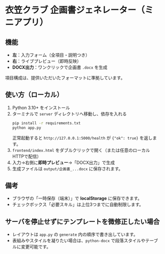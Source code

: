 # 衣笠クラブ 企画書ジェネレーター（ミニアプリ）

## 機能
- **左**：入力フォーム（全項目・説明つき）
- **右**：ライブプレビュー（即時反映）
- **DOCX出力**：ワンクリックで企画書 `.docx` を生成

項目構成は、提供いただいたフォーマットに準拠しています。

## 使い方（ローカル）
1. Python 3.10+ をインストール
2. ターミナルで `server` ディレクトリへ移動し、依存を入れる
   ```bash
   pip install -r requirements.txt
   python app.py
   ```
   正常起動すると `http://127.0.0.1:5000/health` が `{"ok": true}` を返します。
3. `frontend/index.html` をダブルクリックで開く（または任意のローカルHTTPで配信）
4. 入力→右側に**即時プレビュー**→「DOCX出力」で生成
5. 生成ファイルは `output/企画書_...docx` に保存されます。

## 備考
- ブラウザの「一時保存（端末）」で **localStorage** に保存できます。
- チェックボックス「必要スキル」は上位3つまでに自動制限します。

## サーバを停止せずにテンプレートを微修正したい場合
- レイアウトは `app.py` の `generate` 内の順序で書き出しています。
- 表組みやスタイルを凝りたい場合は、`python-docx` で段落スタイルやテーブルに変更可能です。
